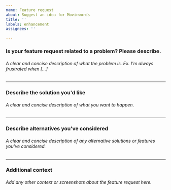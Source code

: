 ```yaml
---
name: Feature request
about: Suggest an idea for Movinwords
title: ''
labels: enhancement
assignees: ''

---
```


### Is your feature request related to a problem? Please describe.
###### A clear and concise description of what the problem is. Ex. I'm always frustrated when [...]

---
### Describe the solution you'd like
###### A clear and concise description of what you want to happen.

---
### Describe alternatives you've considered
###### A clear and concise description of any alternative solutions or features you've considered.

---
### Additional context
###### Add any other context or screenshots about the feature request here.
